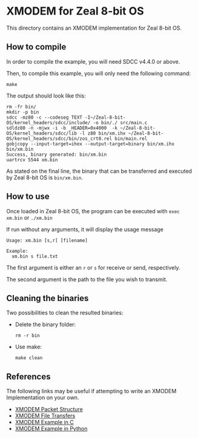 # XMODEM for Zeal 8-bit OS

This directory contains an XMODEM implementation for Zeal 8-bit OS.

## How to compile

In order to compile the example, you will need SDCC v4.4.0 or above.

Then, to compile this example, you will only need the following command:

```shell
make
```

The output should look like this:

```shell
rm -fr bin/
mkdir -p bin
sdcc -mz80 -c --codeseg TEXT -I~/Zeal-8-bit-OS/kernel_headers/sdcc/include/ -o bin/./ src/main.c
sdldz80 -n -mjwx -i -b _HEADER=0x4000  -k ~/Zeal-8-bit-OS/kernel_headers/sdcc/lib -l z80 bin/xm.ihx ~/Zeal-8-bit-OS/kernel_headers/sdcc/bin/zos_crt0.rel bin/main.rel
gobjcopy --input-target=ihex --output-target=binary bin/xm.ihx bin/xm.bin
Success, binary generated: bin/xm.bin
uartrcv 5544 xm.bin
```

As stated on the final line, the binary that can be transferred and executed by Zeal 8-bit OS is `bin/xm.bin`.

## How to use

Once loaded in Zeal 8-bit OS, the program can be executed with `exec xm.bin` or `./xm.bin`

If run without any arguments, it will display the usage message

```text
Usage: xm.bin [s,r] [filename]

Example:
  xm.bin s file.txt
```

The first argument is either an `r` or `s` for receive or send, respectively.

The second argument is the path to the file you wish to transmit.

## Cleaning the binaries

Two possibilities to clean the resulted binaries:

* Delete the binary folder:

    ```shell
    rm -r bin
    ```

* Use make:

    ```shell
    make clean
    ```


## References

The following links may be useful if attempting to write an XMODEM Implementation on your own.

* [XMODEM Packet Structure](https://en.wikipedia.org/wiki/XMODEM#Packet_structure)
* [XMODEM File Transfers](https://web.mit.edu/6.121/www/other/pcplot_man/pcplot14.htm)
* [XMODEM Example in C](https://www.menie.org/georges/embedded/xmodem.html)
* [XMODEM Example in Python](https://stackoverflow.com/questions/358471/xmodem-for-python)
